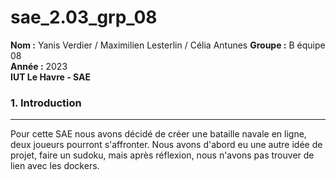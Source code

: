 # sae_2.03_grp_08

**Nom :** Yanis Verdier / Maximilien Lesterlin / Célia Antunes 
**Groupe :** B équipe 08   
**Année :** 2023   
**IUT Le Havre - SAE** 

### 1. Introduction

***

Pour cette SAE nous avons décidé de créer une bataille navale en ligne, deux joueurs pourront s'affronter. Nous avons d'abord eu une autre idée de projet, faire un sudoku, mais après réflexion, nous n'avons pas trouver de lien avec les dockers. 